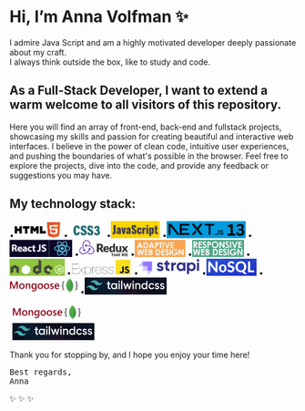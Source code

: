 # Hi, I’m Anna Volfman ✨

I admire Java Script and am a highly motivated developer deeply passionate about my craft.
<br> I always think outside the box, like to study and code.

## As a Full-Stack Developer, I want to extend a warm welcome to all visitors of this repository.

Here you will find an array of front-end, back-end and fullstack projects, showcasing my skills and passion for creating beautiful and interactive web interfaces.
I believe in the power of clean code, intuitive user experiences, and pushing the boundaries of what's possible in the browser.
Feel free to explore the projects, dive into the code, and provide any feedback or suggestions you may have.

## My technology stack:

•<img src="/images/w3_html5-ar21.png" height="30">
•<img src="/images/CSS3-Interview-Questions-1.jpg" height="30">
•<img src="/images/java-script.jpg" height="30">
•<img src="/images/1_jvXSiyAs8vZgT1PFV-bPQQ.png" height="30">
•<img src="/images/reactjs-2.png" height="30">
•<img src="/images/1683961037831.png" height="30">
•<img src="/images/завантаження2.jpg" height="30">
•<img src="/images/завантаження.jpg" height="30">
•<img src="/images/1_mp91A9RzagntGGjBnwu4Yw.png" height="30">
•<img src="/images/beginners-guide-to-using-express-js-and-node-js-framework.png" height="30">
•<img src="/images/strapi.jpg" height="30">
•<img src="/images/1_-5w8bX-XiOtwdmhQ2W7_TA.png" height="30">
•<img src="/images/1_acfAKaDI7uv5GyFnJmiPhA.png" height="30">
•<img src="/images/8e909c88-4e83-4af4-b5b2-4a50a9b571f7-cover.png" height="30">

<ul style="list-style-type: none; padding-left: 5px;"><li><img src="/images/1_acfAKaDI7uv5GyFnJmiPhA.png" height="30"></li><li><img src="/images/8e909c88-4e83-4af4-b5b2-4a50a9b571f7-cover.png" height="30"></li></ul>

Thank you for stopping by, and I hope you enjoy your time here!

<pre>Best regards,
Anna</pre>

✨ ✨ ✨
